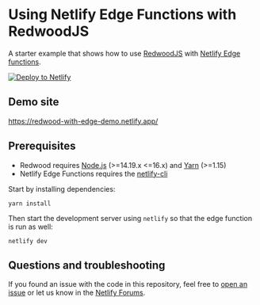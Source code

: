 # Using Netlify Edge Functions with RedwoodJS

A starter example that shows how to use [RedwoodJS](https://redwoodjs.com/) with [Netlify Edge functions](https://docs.netlify.com/netlify-labs/experimental-features/edge-functions/).

[![Deploy to Netlify](https://www.netlify.com/img/deploy/button.svg)](https://app.netlify.com/start/deploy?repository=https://github.com/ericapisani/sample-redwoodjs-with-edge-netlify)

## Demo site

https://redwood-with-edge-demo.netlify.app/

## Prerequisites

- Redwood requires [Node.js](https://nodejs.org/en/) (>=14.19.x <=16.x) and [Yarn](https://yarnpkg.com/) (>=1.15)
- Netlify Edge Functions requires the [netlify-cli](https://www.npmjs.com/package/netlify-cli)

Start by installing dependencies:

```
yarn install
```

Then start the development server using `netlify` so that the edge function is run as well:

```
netlify dev
```

## Questions and troubleshooting

If you found an issue with the code in this repository, feel free to [open an issue](https://github.com/ericapisani/sample-redwoodjs-with-edge-netlify/issues) or let us know in the [Netlify Forums](https://answers.netlify.com/).